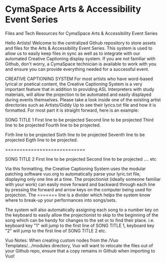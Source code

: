 # CymaSpace Arts & Accessibility Event Series
Files and Tech Resources for CymaSpace Arts &amp; Accessibility Event Series

Hello Artists!
Welcome to the centralized Github repository to store assets and files for the Arts & Accessibility Event Series. This system is used to allow us to easily keep files in sync as well as to integrate with our automated Creative Captioning display system. If you are not familiar with Github, don't worry, a CymaSpace technician is available to work with you and ensure you can provide everything needed for a successful event.

CREATIVE CAPTIONING SYSTEM
For most artists who have word-based lyrical or poetical content, the Creative Captioning System is a very important feature that in addition to providing ASL Interpreters with study materials, will allow the projection to be automated and easily displayed during events themselves. Please take a look inside one of the existing artist directories such as Artists/Giddy Up to see their lyrics.txt file and how it is formatted. For most part it is straight forward, here is an example:

SONG TITLE 1
First line to be projected
Second line to be projected
Third line to be projected
Fourth line to be projected.

Firth line to be projected
Sixth line to be projected
Seventh line to be projected
Eigth line to be projected.

============================

SONG TITLE 2
First line to be projected
Second line to be projected
.... etc


Via this formatting, the Creative Captioning System uses the modular patching software vuo.org to automatically parse your lyric.txt file, displaying only one line at a time. The projectionist (ideally someone familiar with your work) can easily move forward and backward through each line by pressing the forward and arrow keys on the computer being used for projection.
The ======= line is a divider which helps the system know where to break-up your performances into songs/sets.

The system will also automatically assigning each song to a number key on the keyboard to easily allow the projectionist to skip to the beginning of the song which can be handy for changes to the set or to find their place. i.e. keyboard key "1" will jump to the first line of SONG TITLE 1, keyboard key "2" will jump to the first line of SONG TITLE 2 etc.

Vuo Notes:
When creating custom nodes from the /Vuo Templates/.../modules directory, Vuo will want to relocate the files out of your Github repo, ensure that a copy remains in Github when importing to Vuo!
